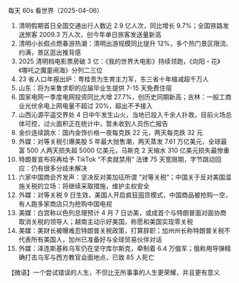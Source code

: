 每天 60s 看世界（2025-04-06）

1. 清明假期首日全国交通出行人数近 2.9 亿人次，同比增长 9.7%；全国铁路发送旅客 2009.3 万人次，创今年单日旅客发送量新高
2. 清明小长假点燃春游热潮：清明出游规模同比提升 12%，多个热门景区限流、约满，景区逛出推背感
3. 2025 清明档电影票房破 3 亿：《我的世界大电影》持续领跑，《向阳・花》《哪吒之魔童闹海》分列二三位
4. 23 省人口年报出炉：粤桂贵为生育主力军，东三省十年缩减超千万人
5. 山东：将为来鲁求职的应届毕业生提供 7-15 天免费住宿
6. 国家电网一季度电网投资同比大增 27.7%，创历史同期新高；吉林：一般工商业光伏余电上网电量不超过 20%，超出不予接入
7. 山西沁源平遥交界处 4 日中午发生山火，当地已投入千余人扑救，目前火场总体可控，过火面积正在统计中，暂未收到人员伤亡报告
8. 金价连续跳水：国内金饰价格一夜每克跌 22 元，两天每克跌 32 元
9. 外媒：对等关税引爆美股 5 年最大抛售潮，两天蒸发 7.61 万亿美元，全球最富 500 人两天损失超 5000 亿美元，马斯克 2 天缩水 310 亿美元损失最惨重
10. 特朗普宣布将再给予 TikTok “不卖就禁用” 法律 75 天宽限期，字节跳动回应：仍有很多分歧未解决
11. 六家中国商会齐发声：坚决反对美加征所谓 “对等关税”；中国关于反对美国滥施关税的立场：将继续采取措施，维护主权安全
12. 外媒：对等关税 9 日生效，美国人开启疯狂囤货模式，中国商品被抢购一空，有人跑多家商店只为抢购中国电视
13. 美媒：白宫称以色列总理预计 4 月 7 日访美，或成首个与特朗普面对面协商取消关税的领导人；越南主动示好美国，称愿和美国实现零关税
14. 美媒：美财长被曝难忍特朗普关税政策，打算辞职；加州州长称特朗普关税不代表所有美国人，加州已准备好与全球贸易伙伴对话
15. 外媒：泽连斯基称乌军仍在坚守库尔斯克，牵制着 6.4 万俄军；俄称用导弹精确打击乌军与西方教官会面地点，已致 85 人死亡

【微语】一个尝试错误的人生，不但比无所事事的人生更荣耀，并且更有意义